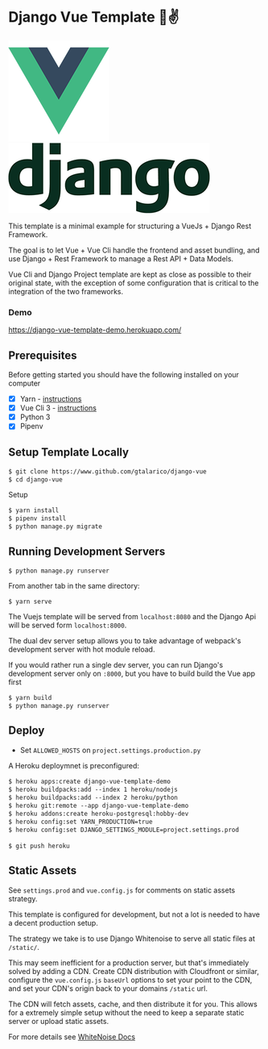 # Django Vue Template 🐍✌️

![Vue Logo](/src/assets/logo-vue.png "Vue Logo")
![Django Logo](/src/assets/logo-django.png "Django Logo")

This template is a minimal example for structuring a VueJs + Django Rest Framework.

The goal is to let Vue + Vue Cli handle the frontend and asset bundling,
and use Django + Rest Framework to manage a Rest API + Data Models.

Vue Cli and Django Project template are kept as close as possible to their
original state, with the exception of some configuration that is critical
to the integration of the two frameworks.

### Demo

https://django-vue-template-demo.herokuapp.com/

## Prerequisites

Before getting started you should have the following installed on your computer

- [X] Yarn - [instructions](https://yarnpkg.com/en/docs/install#mac-stable)
- [X] Vue Cli 3 - [instructions](https://cli.vuejs.org/guide/installation.html)
- [X] Python 3
- [X] Pipenv

## Setup Template Locally

```
$ git clone https://www.github.com/gtalarico/django-vue
$ cd django-vue
```

Setup
```
$ yarn install
$ pipenv install
$ python manage.py migrate
```

## Running Development Servers

```
$ python manage.py runserver
```

From another tab in the same directory:

```
$ yarn serve
```

The Vuejs template will be served from `localhost:8080` and the Django Api
will be served form `localhost:8000`.

The dual dev server setup allows you to take advantage of
webpack's development server with hot module reload.

If you would rather run a single dev server, you can run Django's
development server only on `:8000`, but you have to build build the Vue app first

```
$ yarn build
$ python manage.py runserver
```



## Deploy

* Set `ALLOWED_HOSTS` on `project.settings.production.py`

A Heroku deploymnet is preconfigured:

```
$ heroku apps:create django-vue-template-demo
$ heroku buildpacks:add --index 1 heroku/nodejs
$ heroku buildpacks:add --index 2 heroku/python
$ heroku git:remote --app django-vue-template-demo
$ heroku addons:create heroku-postgresql:hobby-dev
$ heroku config:set YARN_PRODUCTION=true
$ heroku config:set DJANGO_SETTINGS_MODULE=project.settings.prod

$ git push heroku
```

## Static Assets

See `settings.prod` and `vue.config.js` for comments on static assets strategy.

This template is configured for development, but not a lot is needed to have a decent
production setup.

The strategy we take is to use Django Whitenoise to serve all static files at `/static/`.

This may seem inefficient for a production server, but that's immediately solved
by adding a CDN.
Create CDN distribution with Cloudfront or similar, configure the `vue.config.js` `baseUrl` options to set your point to the CDN, and set your CDN's origin back to your domains `/static` url.

The CDN will fetch assets, cache, and then distribute it for you.
This allows for a extremely simple setup without the need to keep a separate static server or
upload static assets.

For more details see [WhiteNoise Docs](http://whitenoise.evans.io/en/stable/django.html)

